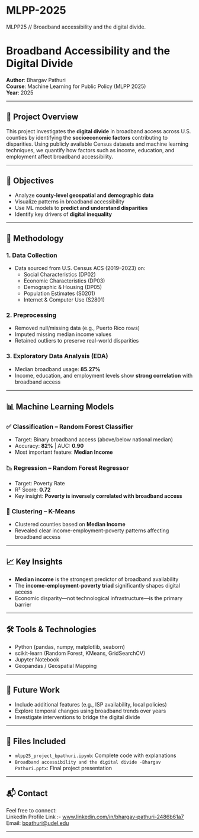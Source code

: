 # MLPP-2025
MLPP25 // Broadband accessibility and the digital divide.


# Broadband Accessibility and the Digital Divide

**Author**: Bhargav Pathuri  
**Course**: Machine Learning for Public Policy (MLPP 2025)  
**Year**: 2025  

---

## 📍 Project Overview

This project investigates the **digital divide** in broadband access across U.S. counties by identifying the **socioeconomic factors** contributing to disparities. Using publicly available Census datasets and machine learning techniques, we quantify how factors such as income, education, and employment affect broadband accessibility.

---

## 🎯 Objectives

- Analyze **county-level geospatial and demographic data**
- Visualize patterns in broadband accessibility
- Use ML models to **predict and understand disparities**
- Identify key drivers of **digital inequality**

---

## 🧠 Methodology

### 1. **Data Collection**
- Data sourced from U.S. Census ACS (2019–2023) on:
  - Social Characteristics (DP02)
  - Economic Characteristics (DP03)
  - Demographic & Housing (DP05)
  - Population Estimates (S0201)
  - Internet & Computer Use (S2801)

### 2. **Preprocessing**
- Removed null/missing data (e.g., Puerto Rico rows)
- Imputed missing median income values
- Retained outliers to preserve real-world disparities

### 3. **Exploratory Data Analysis (EDA)**
- Median broadband usage: **85.27%**
- Income, education, and employment levels show **strong correlation** with broadband access

---

## 📊 Machine Learning Models

### ✅ **Classification – Random Forest Classifier**
- Target: Binary broadband access (above/below national median)
- Accuracy: **82%** | AUC: **0.90**
- Most important feature: **Median Income**

### 📉 **Regression – Random Forest Regressor**
- Target: Poverty Rate  
- R² Score: **0.72**  
- Key insight: **Poverty is inversely correlated with broadband access**

### 🧩 **Clustering – K-Means**
- Clustered counties based on **Median Income**
- Revealed clear income-employment-poverty patterns affecting broadband access

---

## 📈 Key Insights

- **Median income** is the strongest predictor of broadband availability
- The **income-employment-poverty triad** significantly shapes digital access
- Economic disparity—not technological infrastructure—is the primary barrier

---

## 🛠️ Tools & Technologies

- Python (pandas, numpy, matplotlib, seaborn)
- scikit-learn (Random Forest, KMeans, GridSearchCV)
- Jupyter Notebook
- Geopandas / Geospatial Mapping

---

## 📌 Future Work

- Include additional features (e.g., ISP availability, local policies)
- Explore temporal changes using broadband trends over years
- Investigate interventions to bridge the digital divide

---

## 📎 Files Included

- `mlpp25_project_bpathuri.ipynb`: Complete code with explanations
- `Broadband accessibility and the digital divide -Bhargav Pathuri.pptx`: Final project presentation

---

## 📬 Contact

Feel free to connect:  
LinkedIn Profile Link :- www.linkedin.com/in/bhargav-pathuri-2486b61a7
Email: bpathuri@udel.edu

---

